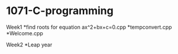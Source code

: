 # 1071-C-programming

Week1
*find roots for equation ax^2+bx+c=0.cpp
*tempconvert.cpp
*Welcome.cpp

Week2
*Leap year
